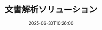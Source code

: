 ---
############################# Static ############################
layout: "family"
date:  2025-06-30T10:26:00
draft: false

product: "Parser"
product_tag: "parser"

lang: ja

############################# Head ############################
head_title: ".NET、Java、クラウドAPIとオンライン文書パーサーアプリ"
head_description: "すべてを兼ね備えた文書解析ソリューションを、.NET、Java、そしてクラウドベースのアプリケーション用に提供します。シンプルなドラッグ＆ドロップ機能でオンライン文書フォーマットからデータを抽出します。"

############################# Header ############################
title: "文書解析ソリューション"
description:  |
  様々なファイル形式からデータを抽出するための堅牢なAPI。

  最小限のコーディングで文書を解析します。

  解析結果をカスタマイズします。

############################# Supported Platforms ###############################
supported_platforms:
  enable: true
  head_title: "プラットフォームを選択してください"
  title: "プラットフォームの独立性"
  description: "GroupDocs.Parser ライブラリは、次のオペレーティングシステムとフレームワークをサポートしています："
  details_link_title: "詳細を学ぶ"

  items:
    # items loop
    - title: ".NET"
      description: GroupDocs.Parser .NET 
      color: "blue"
      tag: "net"
      link: "/parser/net/"
      features_link: "https://docs.groupdocs.com/parser/net/system-requirements/"
      features:
          # features loop
          - rows: "3"
            content: |
                    .NET Framework 4.6.2 or higher <br> .NET Core 2.0 or higher <br> .NET 6.0 or higher
      
          # features loop
          - rows: "1"
            content: |
                    Windows <br> Linux <br> Mac OS
      
          # features loop
          - rows: "4"
            content: |
                    Microsoft Visual Studio <br> JetBrains Rider <br> Microsoft Visual Code
      
          # features loop
          - rows: "1"
            content: |
                    50+ file formats
      

    # items loop
    - title: "Java"
      description: GroupDocs.Parser Java
      color: "red"
      tag: "java"
      link: "/parser/java/"
      features_link: "https://docs.groupdocs.com/parser/java/system-requirements/"
      features:
          # features loop
          - rows: "3"
            content: |
                    Java 8 or higher <br> Kotlin
      
          # features loop
          - rows: "1"
            content: |
                    Windows <br> Linux <br> Mac OS
      
          # features loop
          - rows: "4"
            content: |
                    IntelliJ IDEA <br> Eclipse <br> NetBeans
      
          # features loop
          - rows: "1"
            content: |
                    50+ file formats

############################# Features ###############################
features:
  enable: true
  title: "GroupDocs.Parser 概要"
  description: "PDF、Word、Excel などのデータ解析用API"

  items:
    # items loop
    - icon: "text"
      title: "テキストの抽出"
      content: "様々なファイル形式からテキスト情報を抽出します"

    # items loop
    - icon: "image"
      title: "画像の抽出"
      content: "多様なソースから視覚コンテンツを取り出します"

    # items loop
    - icon: "template"
      title: "テンプレートによるデータ解析"
      content: "カスタムテンプレートを作成し、特定の情報を解析するために利用します"

    # items loop
    - icon: "pdf"
      title: "PDFフォームの解析"
      content: "PDFフォームはユーザーとの対話のために入力可能なフィールドを含むデジタル文書です"

############################# Code Samples ###############################
code_samples:
  enable: true
  title: "GroupDocs.Parser コードサンプル"
  description: "C# と Java における典型的な GroupDocs.Parser 操作のいくつかのユースケース"

  items:
    # items loop
    - title: "PDF文書からテキストを抽出する方法"
      content: "GroupDocs.Parser APIを使用すると、いくつかのステップを実装することで文書からテキストを抽出できます。"
      samples:
          # samples loop
          - language: "C#"
            color: "blue"
            content: |
                    <code class="language-csharp" data-lang="csharp">

                        // 希望するファイルを渡して Parser クラスのインスタンスを作成します。
                        using (var parser = new Parser("source.pdf"))
                        {
                            // テキストを抽出します。
                            using (var textReader = parser.GetText())
                            {
                                // 抽出したテキストを処理します。
                                Console.WriteLine(textReader?.ReadToEnd());
                            }
                        }     
                        
                    </code>

          # samples loop
          - language: "Java"
            color: "red"
            content: |
                    <code class="language-java" data-lang="java">

                        // 希望するファイルを渡して Parser クラスのインスタンスを作成します。
                        try (Parser parser = new Parser("source.pdf"))
                        {
                            // テキストを抽出します。
                            try (TextReader reader = parser.getText())
                            {
                                // 抽出したテキストを処理します。
                                System.out.println(reader == null 
                                        ? "" 
                                        : reader.readToEnd());
                            }
                        }  

                    </code>


############################# Supported Formats ###############################
formats:
  enable: true
  title: "50以上のファイル形式をサポート"
  description: "GroupDocs.Parser は様々な形式ファミリー内でのパーサー操作が可能です"

############################# Metrics ###############################
metrics:
  enable: true
  title: "GroupDocs.Parser での成果"
  description: "ライブラリの業績に関する重要な指標を発見します"

  items:
    # items loop
    - number: "50+"
      title: "サポートされている形式"
      content: "GroupDocs.Parser は50以上の人気ファイル形式で操作をサポートします。"

    # items loop
    - number: "1600k"
      title: "NuGetダウンロード"
      content: "GroupDocs.Parser の .NET NuGet パッケージは1,600,000回以上ダウンロードされました。"

    # items loop
    - number: "18k"
      title: "Mavenダウンロード"
      content: "GroupDocs.Parser はMavenで18,000回ダウンロードされています。強力なJava解析機能。"

    # items loop
    - number: "140+"
      title: "満足している顧客"
      content: "有名企業や個別開発者が革新的なソリューションを構築するために GroupDocs の製品を選択しています。"


############################# Customers ###############################
customers:
  enable: true
  title: "私たちの満足している顧客"
  description: "GroupDocs のライブラリは、世界中の著名なブランドに利用されています。"

  items:
    # items loop
    - title: "BenQ Corporation"
      logo: "benq"
      
    # items loop
    - title: "Nasdaq Stock Market"
      logo: "nasdaq"
      
    # items loop
    - title: "AT&T Inc."
      logo: "att"
      
    # items loop
    - title: "Customer logo AstraZeneca"
      logo: "astrazeneca"
      
    # items loop
    - title: "Central Bank of Argentina"
      logo: "argentinacentralbank"
      
    # items loop
    - title: "Roche Holding AG"
      logo: "roche"
      
    # items loop
    - title: "Capita"
      logo: "capita"
      
    # items loop
    - title: "Axa S.A."
      logo: "axa"
      
    # items loop
    - title: "Instructure Inc."
      logo: "instructure"
      
    # items loop
    - title: "Wipro"
      logo: "wipro"


############################# Actions ###############################
actions:
  enable: true
  title: "始める準備はできましたか？"
  description: "お使いのプラットフォームで GroupDocs.Parser の機能を無料で試してみてください。"

  items:
    # items loop
    - title: ".NET"
      color: "blue"
      link: "/parser/net/"

    # items loop
    - title: "Java"
      color: "red"
      link: "/parser/java/"

############################# FAQ ###############################
faq:
  enable: true
  title: "よくある質問"
  description: "よくある質問への回答。"

  items:
    # items loop
    - question: "GroupDocs.Parser ライブラリは文書を操作するために他のサードパーティソフトウェアを必要としますか？"
      answer: "GroupDocs.Parser はAdobe Acrobat、Microsoft Office、または他の外部ソフトウェアのインストールを必要としません。"

    # items loop
    - question: "GroupDocs.Parser ライブラリを購入前に試すことはできますか？"
      answer: "はい、ライセンスを購入せずに GroupDocs.Parser を試すことができます。ライセンスなしでインストールされた場合、ライブラリは試用モードで動作します。このモードでは、試用バッジが生成された文書に追加され、最初の3ページに制限されます。試用版の制限なしで GroupDocs.Parser をテストしたい場合は、30日間の一時ライセンスをリクエストすることもできます。詳細については、[こちらをご覧ください](https://purchase.groupdocs.com/temporary-license/)。"

    # items loop
    - question: "どのようなライセンスがありますか？"
      answer: "特定の開発者や企業のニーズに合った複数のライセンスタイプを提供しています。ライセンスタイプは、開発者の数、開発者のサイトの数、エンド顧客へのSDK/APIの提供の必要性によって異なります。あるいは、製品の月次使用に基づく測定ライセンスを選択することもできます。詳細については、[こちら](https://purchase.groupdocs.com/pricing/parser/net/)をご覧ください。"

############################# Cloud Links ###############################
cloud_links:
  enable: true
  title: "GroupDocs.Parser 低コードAPI"
  description: "クラウドベースのREST APIを使用して、任意のアプリケーションに文書パーサー機能を組み込みます。"
  
  items:
    # items loop
    - title: "GroupDocs.Parser Cloud for cURL"
      content: "広範囲にわたる人気ファイル形式に対応した文書パーサーのクラウドAPI用のcURLコマンド。"
      icon: "groupdocs_parser-for-curl"
      link: "https://products.groupdocs.cloud/parser/curl"

    # items loop
    - title: "GroupDocs.Parser Cloud for .NET"
      content: "Microsoft .NETアプリケーション内で、画像、テキスト、文書情報を抽出したり、ユーザー定義テンプレートで任意の文書を解析します。"
      icon: "groupdocs_parser-for-net"
      link: "https://products.groupdocs.cloud/parser/net"

    # items loop
    - title: "GroupDocs.Parser Cloud for Java"
      content: "Javaデベロッパー向けのクラウドSDKを使用して、文書の解析、文書情報とデータを抽出します。"
      icon: "groupdocs_parser-for-java"
      link: "https://products.groupdocs.cloud/parser/java"

############################# App links ###############################
app_links:
  enable: true
  title: "GroupDocs.Parser ノーコードアプリ"
  description: "50以上の人気ファイル形式を直接ブラウザで解析できるウェブベースのアプリケーションです。"

  items:
    # items loop
    - title: "GroupDocs.Parser Total"
      content: "Word、Excel、PowerPoint、PDF、50以上の文書タイプを解析するための無料オンラインアプリ。"
      icon: "groupdocs_parser-app"
      link: "https://products.groupdocs.app/parser/total"

    # items loop
    - title: "GroupDocs.Parser DOCX"
      content: "ブラウザから直接Word文書を解析し、画像、テキスト、メタデータを抽出します。"
      icon: "groupdocs_words-app"
      link: "https://products.groupdocs.app/parser/docx"

    # items loop
    - title: "GroupDocs.Parser PDF"
      content: "プラットフォームやデバイスに関係なく動作する無料のPDFパースアプリ。"
      icon: "groupdocs_pdf-app"
      link: "https://products.groupdocs.app/parser/pdf"


      


---